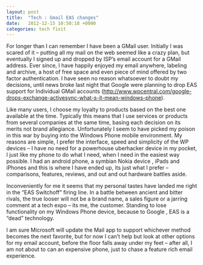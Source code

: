```yaml
---
layout: post
title:  "Tech : Gmail EAS changes"
date:   2012-12-15 10:50:18 +0000
categories: tech fixit
---
```


For longer than I can remember I have been a GMail user. Initially I was scared of it – putting all my mail on the web seemed like a crazy plan, but eventually I signed up and dropped by ISP’s email account for a GMail address. Ever since, I have happily enjoyed my email anywhere, labeling and archive, a host of free space and even piece of mind offered by two factor authentication. I have seen no reason whatsoever to doubt my decisions, until news broke  last night that Google were planning to drop EAS support for Individual GMail accounts (http://www.wpcentral.com/google-drops-exchange-activesync-what-s-it-mean-windows-phone).

Like many users, I choose my loyalty to products based on the best one available at the time. Typically this means that I use services or products from several companies at the same time, basing each decision on its merits not brand allegiance. Unfortunately I seem to have picked my poison in this war by buying into the Windows Phone mobile environment. My reasons are simple, I prefer the interface, speed and simplicity of the WP devices – I have no need for a  powerhouse uberhacker device in my pocket, I just like my phone to do what I need, when I need in the easiest way possible. I had an android phone, a symbian Nokia device , iPads and iPhones and this is where I have ended up, its just what I prefer – comparisons, features, reviews, and out and out hardware battles aside.

Inconveniently  for me it seems that my personal tastes have landed me right in the “EAS Switchoff” firing line. In a battle between ancient and bitter rivals, the true looser will not be a brand name, a sales figure or a jarring comment at a tech expo – its me, the customer. Standing to lose functionality on my Windows Phone device, because to Google , EAS is a “dead” technology.

I am sure Microsoft will update the Mail app to support whichever method becomes the next favorite, but for now I can’t help but look at other options for my email account, before the floor falls away under my feet – after all, I am not about to can an expensive phone, just to chase a feature rich email experience.